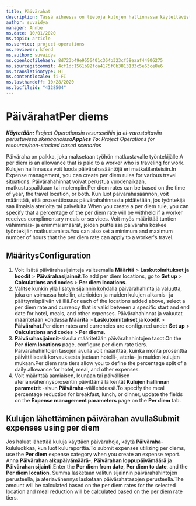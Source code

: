 ```yaml
---
title: Päivärahat
description: Tässä aiheessa on tietoja kulujen hallinnassa käytettävistä päivärahasäännöistä.
author: suvaidya
manager: Annbe
ms.date: 10/01/2020
ms.topic: article
ms.service: project-operations
ms.reviewer: kfend
ms.author: suvaidya
ms.openlocfilehash: 8d723b49e9556401c364b323cf58eaaf44906275
ms.sourcegitcommit: 4cf1dc1561b92fca4175f0b3813133c5e63ce8e6
ms.translationtype: HT
ms.contentlocale: fi-FI
ms.lasthandoff: 10/28/2020
ms.locfileid: "4128504"
---
```

# <a name="per-diems"></a><span data-ttu-id="3a472-103">Päivärahat</span><span class="sxs-lookup"><span data-stu-id="3a472-103">Per diems</span></span>

<span data-ttu-id="3a472-104">_**Käytetään:** Project Operationsin resursseihin ja ei-varastoitaviin perustuvissa skenaarioissa_</span><span class="sxs-lookup"><span data-stu-id="3a472-104">_**Applies To:** Project Operations for resource/non-stocked based scenarios_</span></span>


<span data-ttu-id="3a472-105">Päiväraha on palkka, joka maksetaan työhön matkustavalle työntekijälle.</span><span class="sxs-lookup"><span data-stu-id="3a472-105">A per diem is an allowance that is paid to a worker who is traveling for work.</span></span> <span data-ttu-id="3a472-106">Kulujen hallinnassa voit luoda päivärahasääntöjä eri matkatilanteisiin.</span><span class="sxs-lookup"><span data-stu-id="3a472-106">In Expense management, you can create per diem rules for  various travel situations.</span></span> <span data-ttu-id="3a472-107">Päivärahahinnat voivat perustua vuodenaikaan, matkustuspaikkaan tai molempiin.</span><span class="sxs-lookup"><span data-stu-id="3a472-107">Per diem rates can be based on the time of year, the travel location, or both.</span></span> <span data-ttu-id="3a472-108">Kun luot päivärahasäännön, voit määrittää, että prosenttiosuus päivärahahinnasta pidätetään, jos työntekijä saa ilmaisia aterioita tai palveluita.</span><span class="sxs-lookup"><span data-stu-id="3a472-108">When you create a per diem  rule, you can specify that a percentage of the per diem rate will be withheld if a worker receives complimentary meals or services.</span></span> <span data-ttu-id="3a472-109">Voit myös määrittää tuntien vähimmäis- ja enimmäismäärät, joiden puitteissa päiväraha koskee työntekijän matkustamista.</span><span class="sxs-lookup"><span data-stu-id="3a472-109">You can also set a minimum and maximum number of hours that the per diem rate can apply to a worker's travel.</span></span>

## <a name="configuration"></a><span data-ttu-id="3a472-110">Määritys</span><span class="sxs-lookup"><span data-stu-id="3a472-110">Configuration</span></span> 

1. <span data-ttu-id="3a472-111">Voit lisätä päivärahasijainteja valitsemalla **Määritä** > **Laskutoimitukset ja koodit** > **Päivärahasijainnit**.</span><span class="sxs-lookup"><span data-stu-id="3a472-111">To add per diem locations, go to **Set up** > **Calculations and codes** > **Per diem locations**.</span></span>
2. <span data-ttu-id="3a472-112">Valitse kunkin yllä lisätyn sijainnin kohdalla päivärahahinta ja valuutta, joka on voimassa hotellin, aterioiden ja muiden kulujen alkamis- ja päättymispäivän välillä.</span><span class="sxs-lookup"><span data-stu-id="3a472-112">For each of the locations added above, select a per diem rate and currency that is valid between a specific start and end date for hotel, meals, and other expenses.</span></span> <span data-ttu-id="3a472-113">Päivärahahinnat ja valuutat määritetään kohdassa **Määritä** > **Laskutoimitukset ja koodit** > **Päivärahat**.</span><span class="sxs-lookup"><span data-stu-id="3a472-113">Per diem rates and currencies are configured under **Set up** > **Calculations and codes** > **Per diems**.</span></span>
3. <span data-ttu-id="3a472-114">**Päivärahasijainnit**-sivulla määritetään päivärahahintojen tasot.</span><span class="sxs-lookup"><span data-stu-id="3a472-114">On the **Per diem locations** page, configure per diem rate tiers.</span></span> <span data-ttu-id="3a472-115">Päivärahahintojen tasojen avulla voit määrittää, kuinka monta prosenttia päivittäisestä korvauksesta jaetaan hotelli-, ateria- ja muiden kulujen mukaan.</span><span class="sxs-lookup"><span data-stu-id="3a472-115">Per diem rate tiers allow you to define the percentage split of a daily allowance for hotel, meal, and other expenses.</span></span> 
4. <span data-ttu-id="3a472-116">Voit määrittää aamiaisen, lounaan tai päivällisen aterianvähennysprosentin päivittämällä kentät **Kulujen hallinnan parametrit** -sivun **Päiväraha**-välilehdessä.</span><span class="sxs-lookup"><span data-stu-id="3a472-116">To specify the meal percentage reduction for breakfast, lunch, or dinner, update the fields on the **Expense management parameters** page on the **Per diem** tab.</span></span> 
    
## <a name="submit-expenses-using-per-diem"></a><span data-ttu-id="3a472-117">Kulujen lähettäminen päivärahan avulla</span><span class="sxs-lookup"><span data-stu-id="3a472-117">Submit expenses using per diem</span></span>
<span data-ttu-id="3a472-118">Jos haluat lähettää kuluja käyttäen päivärahoja, käytä **Päiväraha**-kululuokkaa, kun luot kuluraporttia.</span><span class="sxs-lookup"><span data-stu-id="3a472-118">To submit expenses utilizing per diems, use the **Per diem** expense category when you create an expense report.</span></span> <span data-ttu-id="3a472-119">Anna **Päivärahan alkupäivämäärä**-, **Päivärahan loppupäivämäärä** ja **Päivärahan sijainti**.</span><span class="sxs-lookup"><span data-stu-id="3a472-119">Enter the **Per diem from date**, **Per diem to date**,  and the **Per diem location**.</span></span> <span data-ttu-id="3a472-120">Summa lasketaan valitun sijainnin päivärahahintojen perusteella, ja ateriavähennys lasketaan päivärahatasojen perusteella.</span><span class="sxs-lookup"><span data-stu-id="3a472-120">The amount will be calculated based on the per diem rates for the selected location and meal reduction will be calculated based on the per diem rate tiers.</span></span>
